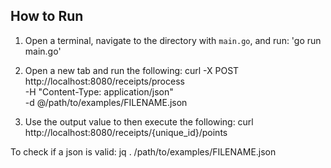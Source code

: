## How to Run

1. Open a terminal, navigate to the directory with `main.go`, and run:
   'go run main.go'

2. Open a new tab and run the following: 
   curl -X POST http://localhost:8080/receipts/process \
     -H "Content-Type: application/json" \
     -d @/path/to/examples/FILENAME.json

3. Use the output value to then execute the following:
   curl http://localhost:8080/receipts/{unique_id}/points



To check if a json is valid:
jq . /path/to/examples/FILENAME.json

